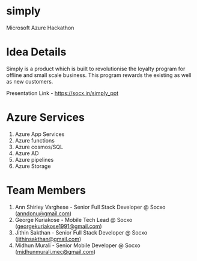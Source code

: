 # simply
Microsoft Azure Hackathon

# Idea Details
Simply is a product which is built to revolutionise the loyalty program for offline and small scale business. This program rewards the existing as well as new customers.

Presentation Link - https://socx.in/simply_ppt

# Azure Services
1) Azure App Services
2) Azure functions
3) Azure cosmos/SQL
4) Azure AD
5) Azure pipelines
6) Azure Storage

# Team Members
1) Ann Shirley Varghese - Senior Full Stack Developer @ Socxo (anndonu@gmail.com)
2) George Kuriakose - Mobile Tech Lead @ Socxo (georgekuriakose1991@gmail.com)
3) Jithin Sakthan - Senior Full Stack Developer @ Socxo (jithinsakthan@gmail.com)
4) Midhun Murali - Senior Mobile Developer @ Socxo (midhunmurali.mec@gmail.com)
